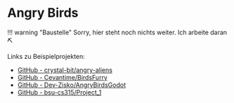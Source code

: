 # Angry Birds

!!! warning "Baustelle"
    Sorry, hier steht noch nichts weiter. Ich arbeite daran ⛏

Links zu Beispielprojekten:

- [GitHub - crystal-bit/angry-aliens](https://github.com/crystal-bit/angry-aliens)
- [GitHub - Cevantime/BirdsFurry](https://github.com/Cevantime/BirdsFurry)
- [GitHub - Dev-Zisko/AngryBirdsGodot](https://github.com/Dev-Zisko/AngryBirdsGodot)
- [GitHub - bsu-cs315/Project_1](https://github.com/bsu-cs315/Project_1)